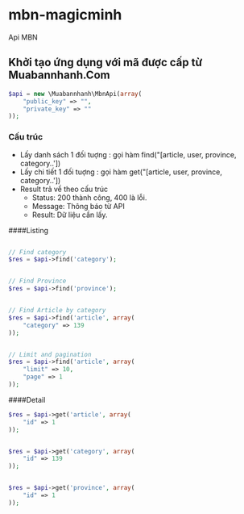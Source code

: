 mbn-magicminh
===============

Api MBN

## Khởi tạo ứng dụng với mã được cấp từ Muabannhanh.Com
```php
$api = new \Muabannhanh\MbnApi(array(
    "public_key" => "",
    "private_key" => ""
));

```

### Cấu trúc
* Lấy danh sách 1 đối tuợng : gọi hàm find("[article, user, province, category..'])
* Lấy chi tiết 1 đối tuợng : gọi hàm get("[article, user, province, category..'])
* Result trả về theo cấu trúc 
    * Status: 200 thành công, 400 là lỗi.
    * Message: Thông báo từ API
    * Result: Dữ liệu cần lấy.
    
    

####Listing
```php

// Find category
$res = $api->find('category');


// Find Province
$res = $api->find('province');


// Find Article by category
$res = $api->find('article', array(
    "category" => 139
));


// Limit and pagination
$res = $api->find('article', array(
    "limit" => 10,
    "page" => 1
));
```

####Detail
```php
$res = $api->get('article', array(
    "id" => 1
));


$res = $api->get('category', array(
    "id" => 139
));


$res = $api->get('province', array(
    "id" => 1
));
```
